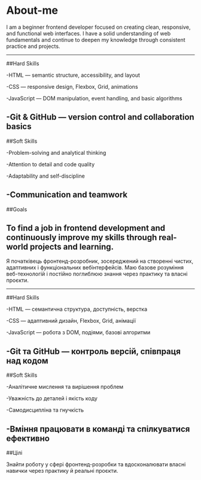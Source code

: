 # About-me

I am a beginner frontend developer focused on creating clean, responsive, and functional web interfaces.
I have a solid understanding of web fundamentals and continue to deepen my knowledge through consistent practice and projects.

---

##Hard Skills

-HTML — semantic structure, accessibility, and layout

-CSS — responsive design, Flexbox, Grid, animations

-JavaScript — DOM manipulation, event handling, and basic algorithms

-Git & GitHub — version control and collaboration basics
---

##Soft Skills

-Problem-solving and analytical thinking

-Attention to detail and code quality

-Adaptability and self-discipline

-Communication and teamwork
---

##Goals

To find a job in frontend development and continuously improve my skills through real-world projects and learning.
---

Я початківець фронтенд-розробник, зосереджений на створенні чистих, адаптивних і функціональних вебінтерфейсів.
Маю базове розуміння веб-технологій і постійно поглиблюю знання через практику та власні проєкти.

---

##Hard Skills

-HTML — семантична структура, доступність, верстка

-CSS — адаптивний дизайн, Flexbox, Grid, анімації

-JavaScript — робота з DOM, подіями, базові алгоритми

-Git та GitHub — контроль версій, співпраця над кодом
---

##Soft Skills

-Аналітичне мислення та вирішення проблем

-Уважність до деталей і якість коду

-Самодисципліна та гнучкість

-Вміння працювати в команді та спілкуватися ефективно
---

##Цілі

Знайти роботу у сфері фронтенд-розробки та вдосконалювати власні навички через практику й реальні проєкти.
